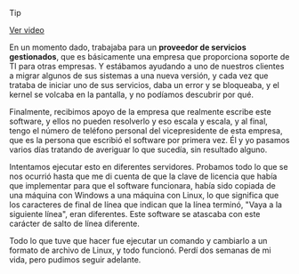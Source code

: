 > [!TIP]  
> [Ver video](https://youtu.be/-dSIn6kpDvw)

En un momento dado, trabajaba para un **proveedor de servicios gestionados**, que es básicamente una empresa que proporciona soporte de TI para otras empresas. Y estábamos ayudando a uno de nuestros clientes a migrar algunos de sus sistemas a una nueva versión, y cada vez que trataba de iniciar uno de sus servicios, daba un error y se bloqueaba, y el kernel se volcaba en la pantalla, y no podíamos descubrir por qué. 

Finalmente, recibimos apoyo de la empresa que realmente escribe este software, y ellos no pueden resolverlo y eso escala y escala, y al final, tengo el número de teléfono personal del vicepresidente de esta empresa, que es la persona que escribió el software por primera vez. Él y yo pasamos varios días tratando de averiguar lo que sucedía, sin resultado alguno.

Intentamos ejecutar esto en diferentes servidores. Probamos todo lo que se nos ocurrió hasta que me di cuenta de que la clave de licencia que había que implementar para que el software funcionara, había sido copiada de una máquina con Windows a una máquina con Linux, lo que significa que los caracteres de final de línea que indican que la línea terminó, "Vaya a la siguiente línea", eran diferentes. Este software se atascaba con este carácter de salto de línea diferente.

Todo lo que tuve que hacer fue ejecutar un comando y cambiarlo a un formato de archivo de Linux, y todo funcionó. Perdí dos semanas de mi vida, pero pudimos seguir adelante.
